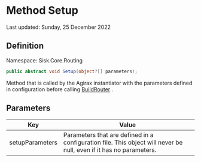 # Method Setup
Last updated: Sunday, 25 December 2022

## Definition
Namespace: Sisk.Core.Routing

```csharp
public abstract void Setup(object?[] parameters);
```

Method that is called by the Agirax instantiator with the parameters defined in configuration before calling [BuildRouter](/spec/Sisk/Core/Routing/RouterFactory/BuildRouter) .

## Parameters

| Key | Value |
| --- | --- |
| setupParameters | Parameters that are defined in a configuration file. This object will never be null, even if it has no parameters. | 

